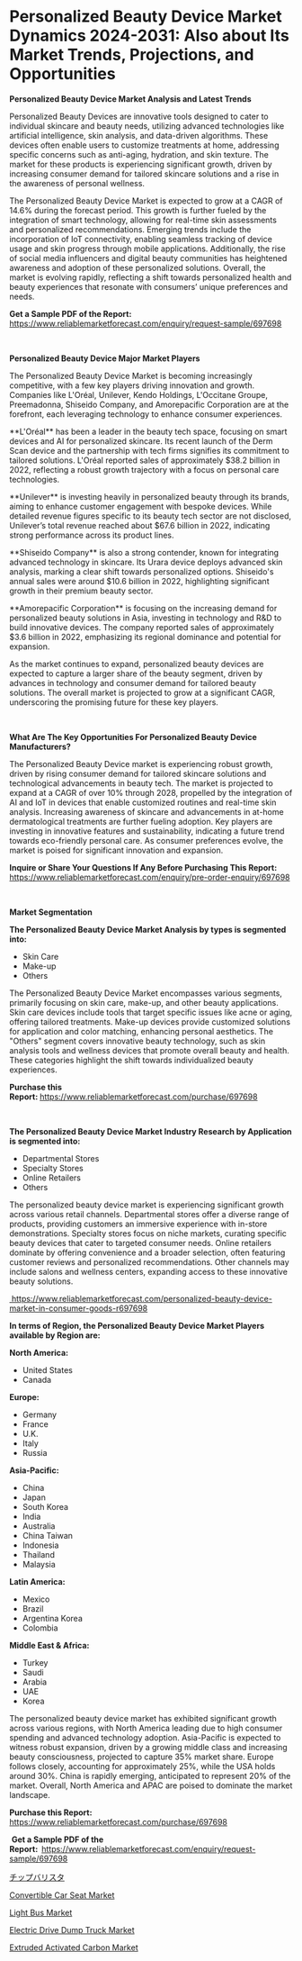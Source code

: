 <p><h1>Personalized Beauty Device Market Dynamics 2024-2031: Also about Its Market Trends, Projections, and Opportunities</h1></p><p><strong>Personalized Beauty Device Market Analysis and Latest Trends</strong></p>
<p><p>Personalized Beauty Devices are innovative tools designed to cater to individual skincare and beauty needs, utilizing advanced technologies like artificial intelligence, skin analysis, and data-driven algorithms. These devices often enable users to customize treatments at home, addressing specific concerns such as anti-aging, hydration, and skin texture. The market for these products is experiencing significant growth, driven by increasing consumer demand for tailored skincare solutions and a rise in the awareness of personal wellness.</p><p>The Personalized Beauty Device Market is expected to grow at a CAGR of 14.6% during the forecast period. This growth is further fueled by the integration of smart technology, allowing for real-time skin assessments and personalized recommendations. Emerging trends include the incorporation of IoT connectivity, enabling seamless tracking of device usage and skin progress through mobile applications. Additionally, the rise of social media influencers and digital beauty communities has heightened awareness and adoption of these personalized solutions. Overall, the market is evolving rapidly, reflecting a shift towards personalized health and beauty experiences that resonate with consumers’ unique preferences and needs.</p></p>
<p><strong>Get a Sample PDF of the Report:&nbsp;</strong> <a href="https://www.reliablemarketforecast.com/enquiry/request-sample/697698?utm_campaign=1082&utm_medium=2&utm_source=Github&utm_content=ia&utm_term=10122024&utm_id=personalized-beauty-device">https://www.reliablemarketforecast.com/enquiry/request-sample/697698</a></p>
<p>&nbsp;</p>
<p><strong>Personalized Beauty Device Major Market Players</strong></p>
<p><p>The Personalized Beauty Device Market is becoming increasingly competitive, with a few key players driving innovation and growth. Companies like L'Oréal, Unilever, Kendo Holdings, L'Occitane Groupe, Preemadonna, Shiseido Company, and Amorepacific Corporation are at the forefront, each leveraging technology to enhance consumer experiences.</p><p>**L'Oréal** has been a leader in the beauty tech space, focusing on smart devices and AI for personalized skincare. Its recent launch of the Derm Scan device and the partnership with tech firms signifies its commitment to tailored solutions. L'Oréal reported sales of approximately $38.2 billion in 2022, reflecting a robust growth trajectory with a focus on personal care technologies.</p><p>**Unilever** is investing heavily in personalized beauty through its brands, aiming to enhance customer engagement with bespoke devices. While detailed revenue figures specific to its beauty tech sector are not disclosed, Unilever’s total revenue reached about $67.6 billion in 2022, indicating strong performance across its product lines.</p><p>**Shiseido Company** is also a strong contender, known for integrating advanced technology in skincare. Its Urara device deploys advanced skin analysis, marking a clear shift towards personalized options. Shiseido's annual sales were around $10.6 billion in 2022, highlighting significant growth in their premium beauty sector.</p><p>**Amorepacific Corporation** is focusing on the increasing demand for personalized beauty solutions in Asia, investing in technology and R&D to build innovative devices. The company reported sales of approximately $3.6 billion in 2022, emphasizing its regional dominance and potential for expansion.</p><p>As the market continues to expand, personalized beauty devices are expected to capture a larger share of the beauty segment, driven by advances in technology and consumer demand for tailored beauty solutions. The overall market is projected to grow at a significant CAGR, underscoring the promising future for these key players.</p></p>
<p>&nbsp;</p>
<p><strong>What Are The Key Opportunities For Personalized Beauty Device Manufacturers?</strong></p>
<p><p>The Personalized Beauty Device market is experiencing robust growth, driven by rising consumer demand for tailored skincare solutions and technological advancements in beauty tech. The market is projected to expand at a CAGR of over 10% through 2028, propelled by the integration of AI and IoT in devices that enable customized routines and real-time skin analysis. Increasing awareness of skincare and advancements in at-home dermatological treatments are further fueling adoption. Key players are investing in innovative features and sustainability, indicating a future trend towards eco-friendly personal care. As consumer preferences evolve, the market is poised for significant innovation and expansion.</p></p>
<p><strong>Inquire or Share Your Questions If Any Before Purchasing This Report:</strong> <a href="https://www.reliablemarketforecast.com/enquiry/pre-order-enquiry/697698?utm_campaign=1082&utm_medium=2&utm_source=Github&utm_content=ia&utm_term=10122024&utm_id=personalized-beauty-device">https://www.reliablemarketforecast.com/enquiry/pre-order-enquiry/697698</a></p>
<p>&nbsp;</p>
<p><strong>Market Segmentation</strong></p>
<p><strong>The Personalized Beauty Device Market Analysis by types is segmented into:</strong></p>
<p><ul><li>Skin Care</li><li>Make-up</li><li>Others</li></ul></p>
<p><p>The Personalized Beauty Device Market encompasses various segments, primarily focusing on skin care, make-up, and other beauty applications. Skin care devices include tools that target specific issues like acne or aging, offering tailored treatments. Make-up devices provide customized solutions for application and color matching, enhancing personal aesthetics. The "Others" segment covers innovative beauty technology, such as skin analysis tools and wellness devices that promote overall beauty and health. These categories highlight the shift towards individualized beauty experiences.</p></p>
<p><strong>Purchase this Report:&nbsp;</strong><a href="https://www.reliablemarketforecast.com/purchase/697698?utm_campaign=1082&utm_medium=2&utm_source=Github&utm_content=ia&utm_term=10122024&utm_id=personalized-beauty-device">https://www.reliablemarketforecast.com/purchase/697698</a></p>
<p>&nbsp;</p>
<p><strong>The Personalized Beauty Device Market Industry Research by Application is segmented into:</strong></p>
<p><ul><li>Departmental Stores</li><li>Specialty Stores</li><li>Online Retailers</li><li>Others</li></ul></p>
<p><p>The personalized beauty device market is experiencing significant growth across various retail channels. Departmental stores offer a diverse range of products, providing customers an immersive experience with in-store demonstrations. Specialty stores focus on niche markets, curating specific beauty devices that cater to targeted consumer needs. Online retailers dominate by offering convenience and a broader selection, often featuring customer reviews and personalized recommendations. Other channels may include salons and wellness centers, expanding access to these innovative beauty solutions.</p></p>
<p><a href="https://www.reliablemarketforecast.com/personalized-beauty-device-market-in-consumer-goods-r697698?utm_campaign=1082&utm_medium=2&utm_source=Github&utm_content=ia&utm_term=10122024&utm_id=personalized-beauty-device">&nbsp;https://www.reliablemarketforecast.com/personalized-beauty-device-market-in-consumer-goods-r697698</a></p>
<p><strong>In terms of Region, the Personalized Beauty Device Market Players available by Region are:</strong></p>
<p>
    <p> <strong> North America: </strong>
        <ul>
            <li>United States</li>
            <li>Canada</li>
        </ul>
        </p> 
    <p> <strong> Europe: </strong>
        <ul>
            <li>Germany</li>
            <li>France</li>
            <li>U.K.</li>
            <li>Italy</li>
            <li>Russia</li>
        </ul>
        </p> 
    <p> <strong> Asia-Pacific: </strong>
        <ul>
            <li>China</li>
            <li>Japan</li>
            <li>South Korea</li>
            <li>India</li>
            <li>Australia</li>
            <li>China Taiwan</li>
            <li>Indonesia</li>
            <li>Thailand</li>
            <li>Malaysia</li>
        </ul>
        </p> 
    <p> <strong> Latin America: </strong>
        <ul>
            <li>Mexico</li>
            <li>Brazil</li>
            <li>Argentina Korea</li>
            <li>Colombia</li>
        </ul>
        </p> 
    <p> <strong> Middle East & Africa: </strong>
        <ul>
            <li>Turkey</li>
            <li>Saudi</li>
            <li>Arabia</li>
            <li>UAE</li>
            <li>Korea</li>
        </ul>
    </p>
    </p>
<p><p>The personalized beauty device market has exhibited significant growth across various regions, with North America leading due to high consumer spending and advanced technology adoption. Asia-Pacific is expected to witness robust expansion, driven by a growing middle class and increasing beauty consciousness, projected to capture 35% market share. Europe follows closely, accounting for approximately 25%, while the USA holds around 30%. China is rapidly emerging, anticipated to represent 20% of the market. Overall, North America and APAC are poised to dominate the market landscape.</p></p>
<p><strong>Purchase this Report: </strong><a href="https://www.reliablemarketforecast.com/purchase/697698?utm_campaign=1082&utm_medium=2&utm_source=Github&utm_content=ia&utm_term=10122024&utm_id=personalized-beauty-device">https://www.reliablemarketforecast.com/purchase/697698</a></p>
<p>&nbsp;<strong>Get a Sample PDF of the Report:&nbsp;&nbsp;</strong><a href="https://www.reliablemarketforecast.com/enquiry/request-sample/697698?utm_campaign=1082&utm_medium=2&utm_source=Github&utm_content=ia&utm_term=10122024&utm_id=personalized-beauty-device">https://www.reliablemarketforecast.com/enquiry/request-sample/697698</a></p>
<p><strong></strong></p>
<p><p><a href="https://github.com/lababdou/Market-Research-Report-List-6/blob/main/461928827400.md?utm_campaign=1082&utm_medium=2&utm_source=Github&utm_content=ia&utm_term=10122024&utm_id=personalized-beauty-device">チップバリスタ</a></p><p><a href="https://www.linkedin.com/pulse/revenue-insights-growth-forecast-convertible-car-seat-industry-berde?utm_campaign=1082&utm_medium=2&utm_source=Github&utm_content=ia&utm_term=10122024&utm_id=personalized-beauty-device">Convertible Car Seat Market</a></p><p><a href="https://www.linkedin.com/pulse/informative-market-research-report-light-bus-estimated-qc2oe?utm_campaign=1082&utm_medium=2&utm_source=Github&utm_content=ia&utm_term=10122024&utm_id=personalized-beauty-device">Light Bus Market</a></p><p><a href="https://github.com/NorbertYates/Market-Research-Report-List-7/blob/main/electric-drive-dump-truck-market.md?utm_campaign=1082&utm_medium=2&utm_source=Github&utm_content=ia&utm_term=10122024&utm_id=personalized-beauty-device">Electric Drive Dump Truck Market</a></p><p><a href="https://www.linkedin.com/pulse/th-score-market-0ptye?utm_campaign=1082&utm_medium=2&utm_source=Github&utm_content=ia&utm_term=10122024&utm_id=personalized-beauty-device">Extruded Activated Carbon Market</a></p></p>